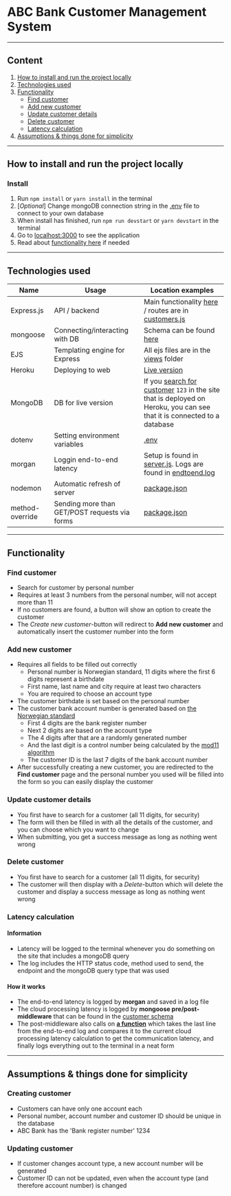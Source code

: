 # ABC Bank Customer Management System

<!-- [Heroku live version here!](https://abcbank-customer-management.herokuapp.com/) -->

---

## Content

1. [How to install and run the project locally](#how-to-install-and-run-the-project-locally)
2. [Technologies used](#technologies-used)
3. [Functionality](#functionality)
    - [Find customer](#find-customer)
    - [Add new customer](#add-new-customer)
    - [Update customer details](#update-customer-details)
    - [Delete customer](#delete-customer)
    - [Latency calculation](#latency-calculation)
4. [Assumptions & things done for simplicity](#assumptions-&-things-done-for-simplicity)

---

## How to install and run the project locally

### Install

1. Run `npm install` or `yarn install` in the terminal
2. [_Optional_] Change mongoDB connection string in the [.env](./.env) file to connect to your own database
3. When install has finished, run `npm run devstart` or `yarn devstart` in the terminal
4. Go to [localhost:3000](http://localhost:3000) to see the application
5. Read about [functionality here](#functionality) if needed

---

## Technologies used

| Name            | Usage                                         | Location examples                                                                                                                                                                      |
| --------------- | --------------------------------------------- | -------------------------------------------------------------------------------------------------------------------------------------------------------------------------------------- |
| Express.js      | API / backend                                 | Main functionality [here](./server.js) / routes are in [customers.js](./routes/customers.js)                                                                                           |
| mongoose        | Connecting/interacting with DB                | Schema can be found [here](./models/customer.js)                                                                                                                                       |
| EJS             | Templating engine for Express                 | All ejs files are in the [views](./views) folder                                                                                                                                       |
| Heroku          | Deploying to web                              | [Live version](https://abcbank-customer-management.herokuapp.com/)                                                                                                                     |
| MongoDB         | DB for live version                           | If you [search for customer](https://abcbank-customer-management.herokuapp.com/customers) `123` in the site that is deployed on Heroku, you can see that it is connected to a database |
| dotenv          | Setting environment variables                 | [.env](./.env)                                                                                                                                                                         |
| morgan          | Loggin end-to-end latency                     | Setup is found in [server.js](./server.js). Logs are found in [endtoend.log](./logs/endtoend.log)                                                                                      |
| nodemon         | Automatic refresh of server                   | [package.json](./package.json)                                                                                                                                                         |
| method-override | Sending more than GET/POST requests via forms | [package.json](./package.json)                                                                                                                                                         |

---

## Functionality

### Find customer

-   Search for customer by personal number
-   Requires at least 3 numbers from the personal number, will not accept more than 11
-   If no customers are found, a button will show an option to create the customer
-   The _Create new customer_-button will redirect to **Add new customer** and automatically insert the customer number into the form

### Add new customer

-   Requires all fields to be filled out correctly
    -   Personal number is Norwegian standard, 11 digits where the first 6 digits represent a birthdate
    -   First name, last name and city require at least two characters
    -   You are required to choose an account type
-   The customer birthdate is set based on the personal number
-   The customer bank account number is generated based on [the Norwegian standard](https://no.wikipedia.org/wiki/Kontonummer)
    -   First 4 digits are the bank register number
    -   Next 2 digits are based on the account type
    -   The 4 digits after that are a randomly generated number
    -   And the last digit is a control number being calculated by the [mod11 algorithm](./public/javascripts/generateAccountNumber.js)
    -   The customer ID is the last 7 digits of the bank account number
-   After successfully creating a new customer, you are redirected to the **Find customer** page and the personal number you used will be filled into the form so you can easily display the customer

### Update customer details

-   You first have to search for a customer (all 11 digits, for security)
-   The form will then be filled in with all the details of the customer, and you can choose which you want to change
-   When submitting, you get a success message as long as nothing went wrong

### Delete customer

-   You first have to search for a customer (all 11 digits, for security)
-   The customer will then display with a _Delete_-button which will delete the customer and display a success message as long as nothing went wrong

### Latency calculation

#### Information

-   Latency will be logged to the terminal whenever you do something on the site that includes a mongoDB query
-   The log includes the HTTP status code, method used to send, the endpoint and the mongoDB query type that was used

#### How it works

-   The end-to-end latency is logged by **morgan** and saved in a log file
-   The cloud processing latency is logged by **mongoose pre/post-middleware** that can be found in the [customer schema](./models/customer.js)
-   The post-middleware also calls on **[a function](./scripts/latency.js)** which takes the last line from the end-to-end log and compares it to the current cloud processing latency calculation to get the communication latency, and finally logs everything out to the terminal in a neat form

---

## Assumptions & things done for simplicity

### Creating customer

-   Customers can have only one account each
-   Personal number, account number and customer ID should be unique in the database
-   ABC Bank has the 'Bank register number' 1234

### Updating customer

-   If customer changes account type, a new account number will be generated
-   Customer ID can not be updated, even when the account type (and therefore account number) is changed
